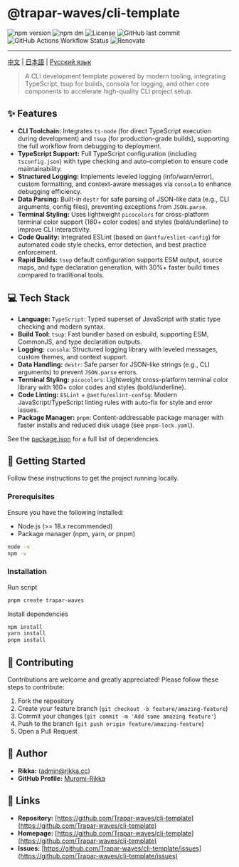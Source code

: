 # @trapar-waves/cli-template

![npm version](https://img.shields.io/npm/v/@trapar-waves/cli-template)
![npm dm](https://img.shields.io/npm/dm/@trapar-waves/cli-template)
![License](https://img.shields.io/github/license/Trapar-waves/cli-template)
![GitHub last commit](https://img.shields.io/github/last-commit/Trapar-waves/cli-template)
![GitHub Actions Workflow Status](https://img.shields.io/github/actions/workflow/status/Trapar-waves/cli-template/release.yml)
![Renovate](https://img.shields.io/badge/renovate-enabled-blue)

---

[中文](/readme/README-CN.md) | [日本語](/readme/README-JP.md) | [Русский язык](/readme/README-RU.md)

> A CLI development template powered by modern tooling, integrating TypeScript, tsup for builds, consola for logging, and other core components to accelerate high-quality CLI project setup.

## ✨ Features

- **CLI Toolchain:** Integrates `ts-node` (for direct TypeScript execution during development) and `tsup` (for production-grade builds), supporting the full workflow from debugging to deployment.
- **TypeScript Support:** Full TypeScript configuration (including `tsconfig.json`) with type checking and auto-completion to ensure code maintainability.
- **Structured Logging:** Implements leveled logging (info/warn/error), custom formatting, and context-aware messages via `consola` to enhance debugging efficiency.
- **Data Parsing:** Built-in `destr` for safe parsing of JSON-like data (e.g., CLI arguments, config files), preventing exceptions from `JSON.parse`.
- **Terminal Styling:** Uses lightweight `picocolors` for cross-platform terminal color support (160+ color codes) and styles (bold/underline) to improve CLI interactivity.
- **Code Quality:** Integrated ESLint (based on `@antfu/eslint-config`) for automated code style checks, error detection, and best practice enforcement.
- **Rapid Builds:** `tsup` default configuration supports ESM output, source maps, and type declaration generation, with 30%+ faster build times compared to traditional tools.

## 💻 Tech Stack

- **Language:** `TypeScript`: Typed superset of JavaScript with static type checking and modern syntax.
- **Build Tool:** `tsup`: Fast bundler based on esbuild, supporting ESM, CommonJS, and type declaration outputs.
- **Logging:** `consola`: Structured logging library with leveled messages, custom themes, and context support.
- **Data Handling:** `destr`: Safe parser for JSON-like strings (e.g., CLI arguments) to prevent `JSON.parse` errors.
- **Terminal Styling:** `picocolors`: Lightweight cross-platform terminal color library with 160+ color codes and styles (bold/underline).
- **Code Linting:** `ESLint` + `@antfu/eslint-config`: Modern JavaScript/TypeScript linting rules with auto-fix for style and error issues.
- **Package Manager:** `pnpm`: Content-addressable package manager with faster installs and reduced disk usage (see `pnpm-lock.yaml`).

See the [package.json](package.json) for a full list of dependencies.

## 🚀 Getting Started

Follow these instructions to get the project running locally.

### Prerequisites

Ensure you have the following installed:

- Node.js (>= 18.x recommended)
- Package manager (npm, yarn, or pnpm)

```bash
node -v
npm -v
```

### Installation

Run script

```bash
pnpm create trapar-waves
```

Install dependencies

```bash
npm install
yarn install
pnpm install
```

## 🤝 Contributing

Contributions are welcome and greatly appreciated! Please follow these steps to contribute:

1. Fork the repository
2. Create your feature branch (`git checkout -b feature/amazing-feature`)
3. Commit your changes (`git commit -m 'Add some amazing feature'`)
4. Push to the branch (`git push origin feature/amazing-feature`)
5. Open a Pull Request

## 👤 Author

- **Rikka:** (admin@rikka.cc)
- **GitHub Profile:** [Muromi-Rikka](https://github.com/Muromi-Rikka)

## 🔗 Links

- **Repository:** [https://github.com/Trapar-waves/cli-template](https://github.com/Trapar-waves/cli-template)
- **Homepage:** [https://github.com/Trapar-waves/cli-template](https://github.com/Trapar-waves/cli-template)
- **Issues:** [https://github.com/Trapar-waves/cli-template/issues](https://github.com/Trapar-waves/cli-template/issues)
